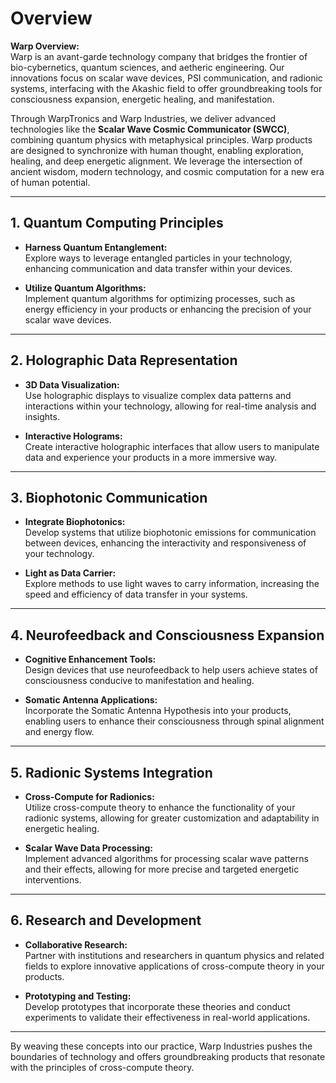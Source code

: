 # Overview

**Warp Overview:**  
Warp is an avant-garde technology company that bridges the frontier of bio-cybernetics, quantum sciences, and aetheric engineering. Our innovations focus on scalar wave devices, PSI communication, and radionic systems, interfacing with the Akashic field to offer groundbreaking tools for consciousness expansion, energetic healing, and manifestation.

Through WarpTronics and Warp Industries, we deliver advanced technologies like the **Scalar Wave Cosmic Communicator (SWCC)**, combining quantum physics with metaphysical principles. Warp products are designed to synchronize with human thought, enabling exploration, healing, and deep energetic alignment. We leverage the intersection of ancient wisdom, modern technology, and cosmic computation for a new era of human potential.

---

## 1. Quantum Computing Principles

- **Harness Quantum Entanglement:**  
  Explore ways to leverage entangled particles in your technology, enhancing communication and data transfer within your devices.
  
- **Utilize Quantum Algorithms:**  
  Implement quantum algorithms for optimizing processes, such as energy efficiency in your products or enhancing the precision of your scalar wave devices.

---

## 2. Holographic Data Representation

- **3D Data Visualization:**  
  Use holographic displays to visualize complex data patterns and interactions within your technology, allowing for real-time analysis and insights.

- **Interactive Holograms:**  
  Create interactive holographic interfaces that allow users to manipulate data and experience your products in a more immersive way.

---

## 3. Biophotonic Communication

- **Integrate Biophotonics:**  
  Develop systems that utilize biophotonic emissions for communication between devices, enhancing the interactivity and responsiveness of your technology.

- **Light as Data Carrier:**  
  Explore methods to use light waves to carry information, increasing the speed and efficiency of data transfer in your systems.

---

## 4. Neurofeedback and Consciousness Expansion

- **Cognitive Enhancement Tools:**  
  Design devices that use neurofeedback to help users achieve states of consciousness conducive to manifestation and healing.

- **Somatic Antenna Applications:**  
  Incorporate the Somatic Antenna Hypothesis into your products, enabling users to enhance their consciousness through spinal alignment and energy flow.

---

## 5. Radionic Systems Integration

- **Cross-Compute for Radionics:**  
  Utilize cross-compute theory to enhance the functionality of your radionic systems, allowing for greater customization and adaptability in energetic healing.

- **Scalar Wave Data Processing:**  
  Implement advanced algorithms for processing scalar wave patterns and their effects, allowing for more precise and targeted energetic interventions.

---

## 6. Research and Development

- **Collaborative Research:**  
  Partner with institutions and researchers in quantum physics and related fields to explore innovative applications of cross-compute theory in your products.

- **Prototyping and Testing:**  
  Develop prototypes that incorporate these theories and conduct experiments to validate their effectiveness in real-world applications.

---

By weaving these concepts into our practice, Warp Industries pushes the boundaries of technology and offers groundbreaking products that resonate with the principles of cross-compute theory.

